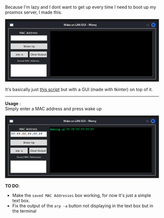 Because I'm lazy and I dont want to get up every time I need to boot up my proxmox server, I made this.

<p align="center"><img src="img1.png"></p>

It's basically just [this script](http://wiki.bashlinux.com/index.php/Wake-on-LAN) but with a GUI (made with tkinter) on top of it.

---

**Usage** :  
Simply enter a MAC address and press wake up
<p align="center"><img src="img2.png"></p> 

**TO DO**:
- Make the `saved MAC Addresses` box working, for now it's just a simple text box.
- Fix the output of the `arp -a` button not displaying in the text box but in the terminal
